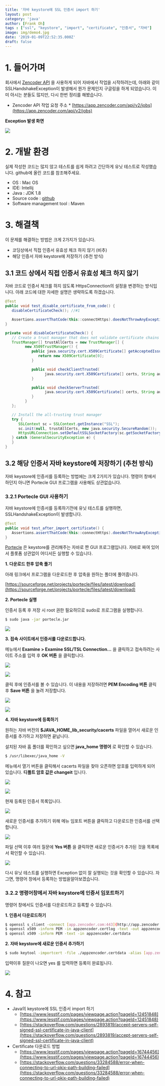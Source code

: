 ```yaml
---
title: '자바 keystore에 SSL 인증서 import 하기'
layout: post
category: 'java'
author: [Frank Oh]
tags : ["ssl", "keystore", "import", "certificate", "인증서", "자바"]
image: img/demo4.jpg
date: '2019-01-09T22:52:35.000Z'
draft: false
---
```


# 1. 들어가며

회사에서 [Zencoder API](https://support.brightcove.com/zencoder) 을 사용하게 되어 자바에서 작업을 시작하려는데, 아래와 같이 SSLHandshakeException이 발생해서 뭔가 문제인지 구글링을 하게 되었습니다. 이미 아시는 분들도 많지만, 다시 한번 정리를 해봤습니다.

- Zencoder API 작업 요청 주소 \* [https://app.zencoder.com/api/v2/jobs](https://app.zencoder.com/api/v2/jobs)

**Exception 발생 화면**

![](images/자바-keystore에-SSL-인증서-import-하기/image_13.png)

# 2. 개발 환경

실제 작성한 코드는 많지 않고 테스트를 쉽게 하려고 간단하게 유닛 테스트로 작성했습니다. github에 올린 코드를 참조해주세요.

- OS : Mac OS
- IDE: Intellij
- Java : JDK 1.8
- Source code : [github](https://github.com/kenshin579/tutorials-java-examples/tree/master/java-ssl-keystore-import-test)
- Software management tool : Maven

# 3. 해결책

이 문제를 해결하는 방법은 크게 2가지가 있습니다.

- 코딩상에서 직접 인증서 유효성 체크 하지 않기 (비추)
- 해당 인증서 자바 keystore에 저장하기 (추천 방식)

## 3.1 코드 상에서 직접 인증서 유효성 체크 하지 않기

자바 코드로 인증서 체크를 하지 않도록 HttpsConnection의 설정을 변경하는 방식입니다. 아래 코드에 대한 자세한 설명은 생략하도록 하겠습니다.

```java
@Test
public void test_disable_certificate_from_code() {
   disableCertificateCheck(); //#1

   Assertions.assertThatCode(this::connectHttps).doesNotThrowAnyException();
}

private void disableCertificateCheck() {
   // Create a trust manager that does not validate certificate chains
   TrustManager[] trustAllCerts = new TrustManager[] {
         new X509TrustManager() {
            public java.security.cert.X509Certificate[] getAcceptedIssuers() {
               return new X509Certificate[0];
            }

            public void checkClientTrusted(
                  java.security.cert.X509Certificate[] certs, String authType) {
            }

            public void checkServerTrusted(
                  java.security.cert.X509Certificate[] certs, String authType) {
            }
         }
   };

   // Install the all-trusting trust manager
   try {
      SSLContext sc = SSLContext.getInstance("SSL");
      sc.init(null, trustAllCerts, new java.security.SecureRandom());
      HttpsURLConnection.setDefaultSSLSocketFactory(sc.getSocketFactory());
   } catch (GeneralSecurityException e) {
   }
}
```

## 3.2 해당 인증서 자바 keystore에 저장하기 (추천 방식)

자바 keystore에 인증서를 등록하는 방법에는 크게 2가지가 있습니다. 명령어 창에서 하던지 아니면 Portecle GUI 프로그램을 사용해도 상관없습니다.

### 3.2.1 Portecle GUI 사용하기

자바 keystore에 인증서를 등록하기전에 유닛 테스트를 실행하면, SSLHandshakeException이 발생합니다.

```java
@Test
public void test_after_import_certificate() {
   Assertions.assertThatCode(this::connectHttps).doesNotThrowAnyException();
}
```

[Portecle](http://portecle.sourceforge.net/) 은 keystore를 관리해주는 자바로 짠 GUI 프로그램입니다. 자바로 짜여 있어서 플롯폼 상관없이 어디서든 실행할 수 있습니다.

**1. 다운로드 한후 압축 풀기**

아래 링크에서 프로그램을 다운로드한 후 압축을 원하는 폴더에 풀어줍니다.

[https://sourceforge.net/projects/portecle/files/latest/download](https://sourceforge.net/projects/portecle/files/latest/download)

**2. Portecle 실행**

인증서 등록 후 저장 시 root 권한 필요하므로 sudo로 프로그램을 실행합니다.

```bash
$ sudo java -jar portecle.jar
```

![](images/자바-keystore에-SSL-인증서-import-하기/image_10.png)

**3. 접속 사이트에서 인증서를 다운로드합니다.**

메뉴에서 **Examine > Examine SSL/TSL Connection…** 을 클릭하고 접속하려는 사이트 주소를 입력 후 **OK 버튼** 을 클릭합니다.

![](images/자바-keystore에-SSL-인증서-import-하기/image_5.png)

![](images/자바-keystore에-SSL-인증서-import-하기/image_8.png)

클릭 후에 인증서를 볼 수 있습니다. 이 내용을 저장하려면 **PEM Encoding 버튼** 클릭 후 **Save 버튼** 을 눌려 저장합니다.

![](images/자바-keystore에-SSL-인증서-import-하기/image_9.png)

![](images/자바-keystore에-SSL-인증서-import-하기/B42B7B20-2C07-4BF6-8E43-65A2207B4521.png)

**4. 자바 keystore에 등록하기**

원하는 자바 버전의 **\$JAVA_HOME_lib_security/cacerts** 파일을 열어서 새로운 인증서를 추가하고 저장하면 끝납니다.

설치된 자바 홈 폴더를 확인하고 싶으면 **java_home 명령어** 로 확인할 수 있습니다.

```bash
$ /usr/libexec/java_home -V
```

메뉴에서 열기 버튼을 클릭해서 cacerts 파일을 찾아 오픈하면 암호를 입력하게 되어 있습니다. **디폴트 암호 값은 changeit** 입니다.

![](images/자바-keystore에-SSL-인증서-import-하기/7258033D-D720-4B51-8FB0-AA198B5FBCB0.png)

![](images/자바-keystore에-SSL-인증서-import-하기/image_2.png)

현재 등록된 인증서 목록입니다.

![](images/자바-keystore에-SSL-인증서-import-하기/image_11.png)

새로운 인증서를 추가하기 위해 메뉴 임포트 버튼을 클릭하고 다운로드한 인증서를 선택합니다.

![](images/자바-keystore에-SSL-인증서-import-하기/73801762-680A-4DC8-93D6-B67E6185E9BF.png)

파일 선택 이후 여러 질문에 **Yes 버튼** 을 클릭하면 새로운 인증서가 추가된 것을 목록에서 확인할 수 있습니다.

![](images/자바-keystore에-SSL-인증서-import-하기/image_4.png)

다시 유닛 테스트를 실행하면 Exception 없이 잘 실행되는 것을 확인할 수 있습니다. 자 그면, 명령어 창에서 등록하는 방법을알아보겠습니다.

### 3.2.2 명령어창에서 자바 keystore에 인증서 임포트하기

명령어 창에서도 인증서를 다운로드하고 등록할 수 있습니다.

**1. 인증서 다운로드하기**

```bash
$ openssl s_client -connect [app.zencoder.com:443](http://app.zencoder.com:443/) | tee appzencoder.certlog
$ openssl x509 -inform PEM -in appzencoder.certlog -text -out appzencoder.certdata
$ openssl x509 -inform PEM -text -in appzencoder.certdata
```

**2. 자바 keystore에 새로운 인증서 추가하기**

```bash
$ sudo keytool -importcert -file ./appzencoder.certdata -alias [app.zencoder.com](http://app.zencoder.com/) -keystore \$JAVA_HOME/jre_lib_security/cacerts -storepass changeit
```

입력이후 질문이 나오면 yes 를 입력하면 등록이 완료됩니다.

![](images/자바-keystore에-SSL-인증서-import-하기/image_6.png)

# 4. 참고

- Java의 keystore에 SSL 인증서 import 하기
  - [https://www.lesstif.com/pages/viewpage.action?pageId=12451848](https://www.lesstif.com/pages/viewpage.action?pageId=12451848)
  - [https://stackoverflow.com/questions/2893819/accept-servers-self-signed-ssl-certificate-in-java-client](https://stackoverflow.com/questions/2893819/accept-servers-self-signed-ssl-certificate-in-java-client)
- Certificate 다운로드 방법
  - [https://www.lesstif.com/pages/viewpage.action?pageId=16744456](https://www.lesstif.com/pages/viewpage.action?pageId=16744456)
  - [https://stackoverflow.com/questions/33284588/error-when-connecting-to-url-pkix-path-building-failed](https://stackoverflow.com/questions/33284588/error-when-connecting-to-url-pkix-path-building-failed)

